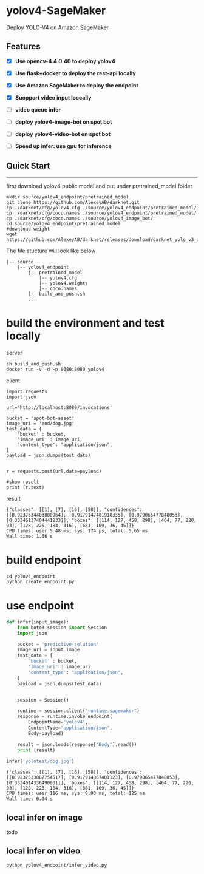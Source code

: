 # yolov4-SageMaker
Deploy YOLO-V4 on Amazon SageMaker


<a name="YOLOv4"></a>

## Features

- [x] **Use opencv-4.4.0.40 to deploy yolov4**
- [x] **Use flask+docker to deploy the rest-api locally**
- [x] **Use Amazon SageMaker to deploy the endpoint**
- [x] **Suopport video input loccally**
- [ ] **video queue infer**
- [ ] **deploy yolov4-image-bot on spot bot**
- [ ] **deploy yolov4-video-bot on spot bot**
- [ ] **Speed up infer: use gpu for inference**


## Quick Start

---------------

first download yolov4 public model and put under pretrained_model folder

```shell script
mkdir source/yolov4_endpoint/pretrained_model
git clone https://github.com/AlexeyAB/darknet.git
cp ./darknet/cfg/yolov4.cfg ./source/yolov4_endpoint/pretrained_model/
cp ./darknet/cfg/coco.names ./source/yolov4_endpoint/pretrained_model/
cp ./darknet/cfg/coco.names ./source/yolov4_image_bot/
cd source/yolov4_endpoint/pretrained_model
#download weight
wget https://github.com/AlexeyAB/darknet/releases/download/darknet_yolo_v3_optimal/yolov4.weights
```

The file stucture will look like below
```shell script
|-- source
    |-- yolov4_endpoint
        |-- pretrained_model
            |-- yolov4.cfg
            |-- yolov4.weights
            |-- coco.names
        |-- build_and_push.sh
        ...
```
   
# build the environment and test locally

server
~~~~shell script
sh build_and_push.sh
docker run -v -d -p 8080:8080 yolov4
~~~~

client
~~~~shell script
import requests
import json

url='http://localhost:8080/invocations'

bucket = 'spot-bot-asset'
image_uri = 'end/dog.jpg'
test_data = {
    'bucket' : bucket,
    'image_uri' : image_uri,
    'content_type': "application/json",
}
payload = json.dumps(test_data)


r = requests.post(url,data=payload)

#show result
print (r.text)
~~~~

result
~~~~
{"classes": [[1], [7], [16], [58]], "confidences": [[0.9237534403800964], [0.9179147481918335], [0.979065477848053], [0.33346137404441833]], "boxes": [[114, 127, 458, 298], [464, 77, 220, 93], [128, 225, 184, 316], [681, 109, 36, 45]]}
CPU times: user 5.48 ms, sys: 174 µs, total: 5.65 ms
Wall time: 1.66 s
~~~~

# build endpoint
~~~~
cd yolov4_endpoint
python create_endpoint.py
~~~~

# use endpoint
~~~~ python
def infer(input_image):
    from boto3.session import Session
    import json

    bucket = 'predictive-solution'
    image_uri = input_image
    test_data = {
        'bucket' : bucket,
        'image_uri' : image_uri,
        'content_type': "application/json",
    }
    payload = json.dumps(test_data)


    session = Session()

    runtime = session.client("runtime.sagemaker")
    response = runtime.invoke_endpoint(
        EndpointName='yolov4',
        ContentType="application/json",
        Body=payload)

    result = json.loads(response["Body"].read())
    print (result)
    
infer('yolotest/dog.jpg')
~~~~

~~~~text
{'classes': [[1], [7], [16], [58]], 'confidences': [[0.9237533807754517], [0.917914867401123], [0.979065477848053], [0.3334614336490631]], 'boxes': [[114, 127, 458, 298], [464, 77, 220, 93], [128, 225, 184, 316], [681, 109, 36, 45]]}
CPU times: user 116 ms, sys: 8.93 ms, total: 125 ms
Wall time: 6.04 s
~~~~

## local infer on image
todo
## local infer on video
~~~~
python yolov4_endpoint/infer_video.py 
~~~~